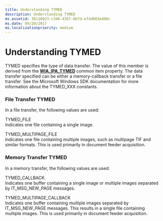 ```yaml
---
title: Understanding TYMED
description: Understanding TYMED
ms.assetid: 36110923-c346-4367-8b7d-ef4d003ed88c
ms.date: 04/20/2017
ms.localizationpriority: medium
---
```


# Understanding TYMED





TYMED specifies the type of data transfer. The value of this member is derived from the [**WIA\_IPA\_TYMED**](./wia-ipa-tymed.md) common item property. The data transfer specified can be either a memory-callback transfer or a file transfer. See the Microsoft Windows SDK documentation for more information about the TYMED\_XXX constants.

### File Transfer TYMED

In a file transfer, the following values are used:

<a href="" id="tymed-file"></a>TYMED\_FILE  
Indicates one file containing a single image.

<a href="" id="tymed-multipage-file"></a>TYMED\_MULTIPAGE\_FILE  
Indicates one file containing multiple images, such as multipage TIF and similar formats. This is used primarily in document feeder acquisition.

### Memory Transfer TYMED

In a memory transfer, the following values are used:

<a href="" id="tymed-callback"></a>TYMED\_CALLBACK  
Indicates one buffer containing a single image or multiple images separated by IT\_MSG\_NEW\_PAGE messages.

<a href="" id="tymed-multipage-callback"></a>TYMED\_MULTIPAGE\_CALLBACK  
Indicates one buffer containing multiple images separated by IT\_MSG\_NEW\_PAGE messages. This results in a single file containing multiple images. This is used primarily in document feeder acquisition.

 

